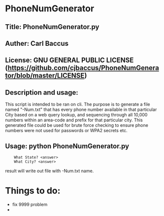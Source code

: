 # PhoneNumGenerator

## Title: PhoneNumGenerator.py

## Auther: Carl Baccus

## License: GNU GENERAL PUBLIC LICENSE (https://github.com/cjbaccus/PhoneNumGenerator/blob/master/LICENSE)

## Description and usage:
  This script is intended to be ran on cli.  The purpose is to generate a file named "<CITY>-Num.txt" that has every phone number
 available in that particular City based on a web query lookup, and sequencing through all 10,000 numbers within an area-code and 
 prefix for that particular city.
 This generated file could be used for brute force checking to ensure phone numbers were not used for passwords or WPA2 secrets etc.

## Usage: python PhoneNumGenerator.py 
```
	What State? <answer>
	What City? <answer>
```
result will write out file with <City>-Num.txt name.

 

# Things to do:
* fix 9999 problem
* 
